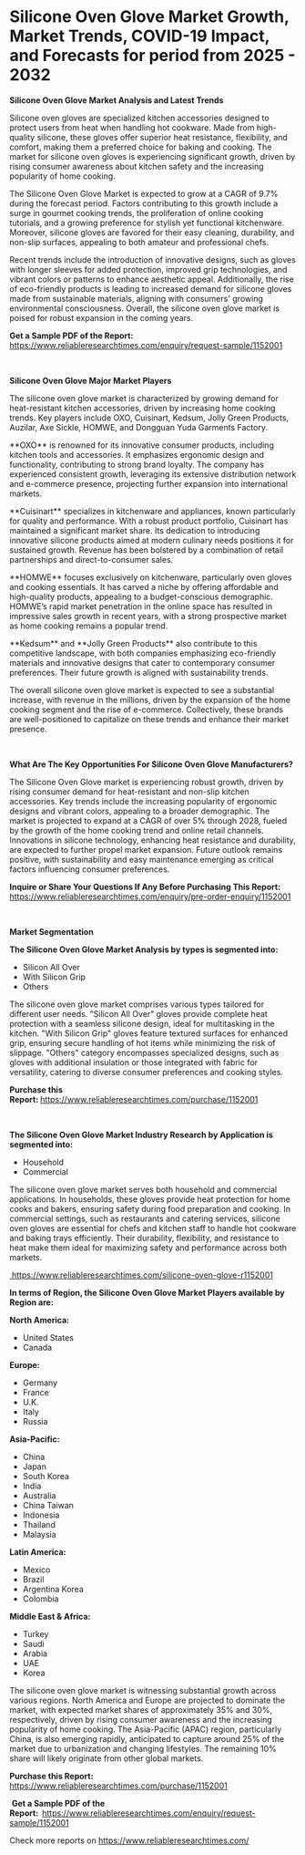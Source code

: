 <p><h1>Silicone Oven Glove Market Growth, Market Trends, COVID-19 Impact, and Forecasts for period from 2025 - 2032</h1></p><p><strong>Silicone Oven Glove Market Analysis and Latest Trends</strong></p>
<p><p>Silicone oven gloves are specialized kitchen accessories designed to protect users from heat when handling hot cookware. Made from high-quality silicone, these gloves offer superior heat resistance, flexibility, and comfort, making them a preferred choice for baking and cooking. The market for silicone oven gloves is experiencing significant growth, driven by rising consumer awareness about kitchen safety and the increasing popularity of home cooking.</p><p>The Silicone Oven Glove Market is expected to grow at a CAGR of 9.7% during the forecast period. Factors contributing to this growth include a surge in gourmet cooking trends, the proliferation of online cooking tutorials, and a growing preference for stylish yet functional kitchenware. Moreover, silicone gloves are favored for their easy cleaning, durability, and non-slip surfaces, appealing to both amateur and professional chefs.</p><p>Recent trends include the introduction of innovative designs, such as gloves with longer sleeves for added protection, improved grip technologies, and vibrant colors or patterns to enhance aesthetic appeal. Additionally, the rise of eco-friendly products is leading to increased demand for silicone gloves made from sustainable materials, aligning with consumers' growing environmental consciousness. Overall, the silicone oven glove market is poised for robust expansion in the coming years.</p></p>
<p><strong>Get a Sample PDF of the Report:&nbsp;</strong> <a href="https://www.reliableresearchtimes.com/enquiry/request-sample/1152001?utm_campaign=3355&utm_medium=2&utm_source=Github&utm_content=ia&utm_term=04042025&utm_id=silicone-oven-glove">https://www.reliableresearchtimes.com/enquiry/request-sample/1152001</a></p>
<p>&nbsp;</p>
<p><strong>Silicone Oven Glove Major Market Players</strong></p>
<p><p>The silicone oven glove market is characterized by growing demand for heat-resistant kitchen accessories, driven by increasing home cooking trends. Key players include OXO, Cuisinart, Kedsum, Jolly Green Products, Auzilar, Axe Sickle, HOMWE, and Dongguan Yuda Garments Factory.</p><p>**OXO** is renowned for its innovative consumer products, including kitchen tools and accessories. It emphasizes ergonomic design and functionality, contributing to strong brand loyalty. The company has experienced consistent growth, leveraging its extensive distribution network and e-commerce presence, projecting further expansion into international markets.</p><p>**Cuisinart** specializes in kitchenware and appliances, known particularly for quality and performance. With a robust product portfolio, Cuisinart has maintained a significant market share. Its dedication to introducing innovative silicone products aimed at modern culinary needs positions it for sustained growth. Revenue has been bolstered by a combination of retail partnerships and direct-to-consumer sales.</p><p>**HOMWE** focuses exclusively on kitchenware, particularly oven gloves and cooking essentials. It has carved a niche by offering affordable and high-quality products, appealing to a budget-conscious demographic. HOMWE’s rapid market penetration in the online space has resulted in impressive sales growth in recent years, with a strong prospective market as home cooking remains a popular trend.</p><p>**Kedsum** and **Jolly Green Products** also contribute to this competitive landscape, with both companies emphasizing eco-friendly materials and innovative designs that cater to contemporary consumer preferences. Their future growth is aligned with sustainability trends.</p><p>The overall silicone oven glove market is expected to see a substantial increase, with revenue in the millions, driven by the expansion of the home cooking segment and the rise of e-commerce. Collectively, these brands are well-positioned to capitalize on these trends and enhance their market presence.</p></p>
<p>&nbsp;</p>
<p><strong>What Are The Key Opportunities For Silicone Oven Glove Manufacturers?</strong></p>
<p><p>The Silicone Oven Glove market is experiencing robust growth, driven by rising consumer demand for heat-resistant and non-slip kitchen accessories. Key trends include the increasing popularity of ergonomic designs and vibrant colors, appealing to a broader demographic. The market is projected to expand at a CAGR of over 5% through 2028, fueled by the growth of the home cooking trend and online retail channels. Innovations in silicone technology, enhancing heat resistance and durability, are expected to further propel market expansion. Future outlook remains positive, with sustainability and easy maintenance emerging as critical factors influencing consumer preferences.</p></p>
<p><strong>Inquire or Share Your Questions If Any Before Purchasing This Report:</strong> <a href="https://www.reliableresearchtimes.com/enquiry/pre-order-enquiry/1152001?utm_campaign=3355&utm_medium=2&utm_source=Github&utm_content=ia&utm_term=04042025&utm_id=silicone-oven-glove">https://www.reliableresearchtimes.com/enquiry/pre-order-enquiry/1152001</a></p>
<p>&nbsp;</p>
<p><strong>Market Segmentation</strong></p>
<p><strong>The Silicone Oven Glove Market Analysis by types is segmented into:</strong></p>
<p><ul><li>Silicon All Over</li><li>With Silicon Grip</li><li>Others</li></ul></p>
<p><p>The silicone oven glove market comprises various types tailored for different user needs. "Silicon All Over" gloves provide complete heat protection with a seamless silicone design, ideal for multitasking in the kitchen. "With Silicon Grip" gloves feature textured surfaces for enhanced grip, ensuring secure handling of hot items while minimizing the risk of slippage. "Others" category encompasses specialized designs, such as gloves with additional insulation or those integrated with fabric for versatility, catering to diverse consumer preferences and cooking styles.</p></p>
<p><strong>Purchase this Report:&nbsp;</strong><a href="https://www.reliableresearchtimes.com/purchase/1152001?utm_campaign=3355&utm_medium=2&utm_source=Github&utm_content=ia&utm_term=04042025&utm_id=silicone-oven-glove">https://www.reliableresearchtimes.com/purchase/1152001</a></p>
<p>&nbsp;</p>
<p><strong>The Silicone Oven Glove Market Industry Research by Application is segmented into:</strong></p>
<p><ul><li>Household</li><li>Commercial</li></ul></p>
<p><p>The silicone oven glove market serves both household and commercial applications. In households, these gloves provide heat protection for home cooks and bakers, ensuring safety during food preparation and cooking. In commercial settings, such as restaurants and catering services, silicone oven gloves are essential for chefs and kitchen staff to handle hot cookware and baking trays efficiently. Their durability, flexibility, and resistance to heat make them ideal for maximizing safety and performance across both markets.</p></p>
<p><a href="https://www.reliableresearchtimes.com/silicone-oven-glove-r1152001?utm_campaign=3355&utm_medium=2&utm_source=Github&utm_content=ia&utm_term=04042025&utm_id=silicone-oven-glove">&nbsp;https://www.reliableresearchtimes.com/silicone-oven-glove-r1152001</a></p>
<p><strong>In terms of Region, the Silicone Oven Glove Market Players available by Region are:</strong></p>
<p>
    <p> <strong> North America: </strong>
        <ul>
            <li>United States</li>
            <li>Canada</li>
        </ul>
        </p> 
    <p> <strong> Europe: </strong>
        <ul>
            <li>Germany</li>
            <li>France</li>
            <li>U.K.</li>
            <li>Italy</li>
            <li>Russia</li>
        </ul>
        </p> 
    <p> <strong> Asia-Pacific: </strong>
        <ul>
            <li>China</li>
            <li>Japan</li>
            <li>South Korea</li>
            <li>India</li>
            <li>Australia</li>
            <li>China Taiwan</li>
            <li>Indonesia</li>
            <li>Thailand</li>
            <li>Malaysia</li>
        </ul>
        </p> 
    <p> <strong> Latin America: </strong>
        <ul>
            <li>Mexico</li>
            <li>Brazil</li>
            <li>Argentina Korea</li>
            <li>Colombia</li>
        </ul>
        </p> 
    <p> <strong> Middle East & Africa: </strong>
        <ul>
            <li>Turkey</li>
            <li>Saudi</li>
            <li>Arabia</li>
            <li>UAE</li>
            <li>Korea</li>
        </ul>
    </p>
    </p>
<p><p>The silicone oven glove market is witnessing substantial growth across various regions. North America and Europe are projected to dominate the market, with expected market shares of approximately 35% and 30%, respectively, driven by rising consumer awareness and the increasing popularity of home cooking. The Asia-Pacific (APAC) region, particularly China, is also emerging rapidly, anticipated to capture around 25% of the market due to urbanization and changing lifestyles. The remaining 10% share will likely originate from other global markets.</p></p>
<p><strong>Purchase this Report: </strong><a href="https://www.reliableresearchtimes.com/purchase/1152001?utm_campaign=3355&utm_medium=2&utm_source=Github&utm_content=ia&utm_term=04042025&utm_id=silicone-oven-glove">https://www.reliableresearchtimes.com/purchase/1152001</a></p>
<p>&nbsp;<strong>Get a Sample PDF of the Report:&nbsp;&nbsp;</strong><a href="https://www.reliableresearchtimes.com/enquiry/request-sample/1152001?utm_campaign=3355&utm_medium=2&utm_source=Github&utm_content=ia&utm_term=04042025&utm_id=silicone-oven-glove">https://www.reliableresearchtimes.com/enquiry/request-sample/1152001</a></p>
<p><strong></strong></p>
<p>Check more reports on <a href="https://www.reliableresearchtimes.com/?utm_campaign=3355&utm_medium=2&utm_source=Github&utm_content=ia&utm_term=04042025&utm_id=silicone-oven-glove">https://www.reliableresearchtimes.com/</a></p>